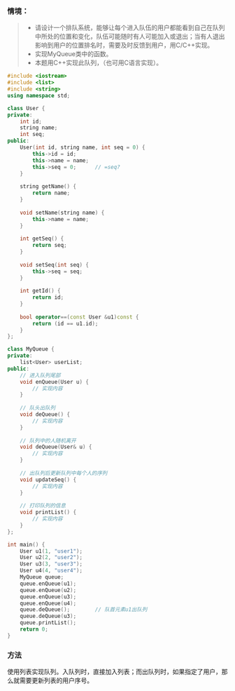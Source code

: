 ### 情境：

> - 请设计一个排队系统，能够让每个进入队伍的用户都能看到自己在队列中所处的位置和变化，队伍可能随时有人可能加入或退出；当有人退出影响到用户的位置排名时，需要及时反馈到用户，用C/C++实现。<br>
> - 实现MyQueue类中的函数。
> - 本题用C++实现此队列，（也可用C语言实现）。

```C++
#include <iostream>
#include <list>
#include <string>
using namespace std;

class User {
private:
	int id;
	string name;
	int seq;
public:
	User(int id, string name, int seq = 0) {
		this->id = id;
		this->name = name;
		this->seq = 0;		// =seq?
	}
	
	string getName() {
		return name;
	}
	
	void setName(string name) {
		this->name = name;
	}
	
	int getSeq() {
		return seq;
	}
	
	void setSeq(int seq) {
		this->seq = seq;
	}
	
	int getId() {
		return id;
	}
	
	bool operator==(const User &u1)const {
		return (id == u1.id);
	}
};

class MyQueue {
private:
	list<User> userList;
public:
	// 进入队列尾部
	void enQueue(User u) {
		// 实现内容
	}
	
	// 队头出队列
	void deQueue() {
		// 实现内容
	}
	
	// 队列中的人随机离开
	void deQueue(User& u) {
		// 实现内容
	}
	
	// 出队列后更新队列中每个人的序列
	void updateSeq() {
		// 实现内容
	}
	
	// 打印队列的信息
	void printList() {
		// 实现内容
	}
};

int main() {
	User u1(1, "user1");
	User u2(2, "user2");
	User u3(3, "user3");
	User u4(4, "user4");
	MyQueue queue;
	queue.enQueue(u1);
	queue.enQueue(u2);
	queue.enQueue(u3);
	queue.enQueue(u4);
	queue.deQueue();		// 队首元素u1出队列
	queue.deQueue(u3);
	queue.printList();
	return 0;
}
```


### 方法
使用列表实现队列。入队列时，直接加入列表；而出队列时，如果指定了用户，那么就需要更新列表的用户序号。<br>
